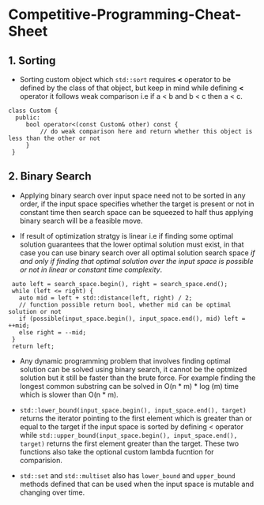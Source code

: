 # Competitive-Programming-Cheat-Sheet

## 1. Sorting
- Sorting custom object which ```std::sort``` requires **<** operator to be defined by the class of that object, but keep in mind while defining **<** operator it follows weak comparison i.e if a < b and b < c then a < c.
 ```
 class Custom {
   public:
      bool operator<(const Custom& other) const {
          // do weak comparison here and return whether this object is less than the other or not
      }
  }
 ```


## 2. Binary Search
- Applying binary search over input space need not to be sorted in any order, if the input space specifies whether the target is present or not in constant time then search space can be squeezed to half thus applying binary search will be a feasible move.
  
- If result of optimization stratgy is linear i.e if finding some optimal solution guarantees that the lower optimal solution must exist, in that case you can use binary search over all optimal solution search space *if and only if finding that optimal solution over the input space is possible or not in linear or constant time complexity*.
 ```
  auto left = search_space.begin(), right = search_space.end();
  while (left <= right) {
    auto mid = left + std::distance(left, right) / 2;
    // function possible return bool, whether mid can be optimal solution or not
    if (possible(input_space.begin(), input_space.end(), mid) left = ++mid;
    else right = --mid;
  }
  return left;
 ```

- Any dynamic programming problem that involves finding optimal solution can be solved using binary search, it cannot be the optmized solution but it still be faster than the brute force. For example finding the longest common substring can be solved in O(n * m) * log (m) time which is slower than O(n * m).

- ```std::lower_bound(input_space.begin(), input_space.end(), target)``` returns the iterator pointing to the first element which is greater than or equal to the target if the input space is sorted by defining < operator while ```std::upper_bound(input_space.begin(), input_space.end(), target)``` returns the first element greater than the target. These two functions also take the optional custom lambda fucntion for comparision.

- ```std::set``` and ```std::multiset``` also has ```lower_bound``` and ```upper_bound``` methods defined that can be used when the input space is mutable and changing over time.

